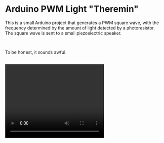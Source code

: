 <h1>Arduino PWM Light "Theremin"</h1>
<p>
This is a small Arduino project that generates a PWM square wave,
with the frequency determined by the amount of light detected by a
photoresistor. The square wave is sent to a small piezoelectric speaker.
</p>
<br>
<p>To be honest, it sounds awful.</p>
<br>
<video width="320" height="240" controls>
  <source src="demoVideo.mp4" type="video/mp4">
</video>
